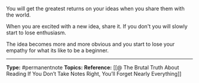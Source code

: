 You will get the greatest returns on your ideas when you share them with the world. 

When you are excited with a new idea, share it. If you don't you will slowly start to lose enthusiasm. 

The idea becomes more and more obvious and you start to lose your empathy for what its like to be a beginner.


----
**Type:** #permanentnote 
**Topics:**
**Reference:** [[@ The Brutal Truth About Reading If You Don’t Take Notes Right, You’ll Forget Nearly Everything]]

